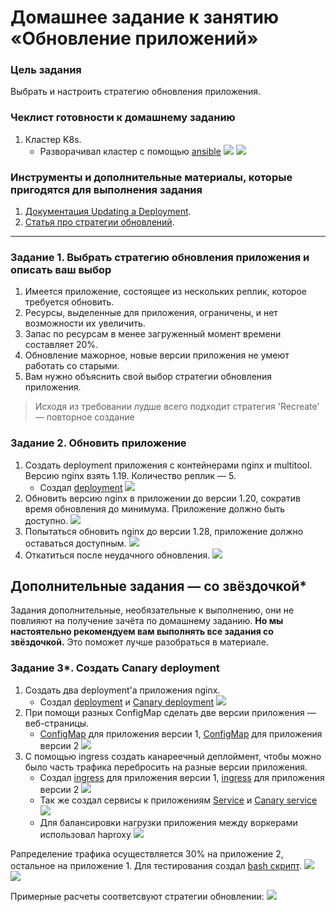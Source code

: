 # Домашнее задание к занятию «Обновление приложений»

### Цель задания

Выбрать и настроить стратегию обновления приложения.

### Чеклист готовности к домашнему заданию

1. Кластер K8s.
   * Разворачивал кластер с помощью [ansible](../3.2/playbook/install_k8s.yaml)
    ![](img/011.png)
    ![](img/012.png)

### Инструменты и дополнительные материалы, которые пригодятся для выполнения задания

1. [Документация Updating a Deployment](https://kubernetes.io/docs/concepts/workloads/controllers/deployment/#updating-a-deployment).
2. [Статья про стратегии обновлений](https://habr.com/ru/companies/flant/articles/471620/).

-----

### Задание 1. Выбрать стратегию обновления приложения и описать ваш выбор

1. Имеется приложение, состоящее из нескольких реплик, которое требуется обновить.
2. Ресурсы, выделенные для приложения, ограничены, и нет возможности их увеличить.
3. Запас по ресурсам в менее загруженный момент времени составляет 20%.
4. Обновление мажорное, новые версии приложения не умеют работать со старыми.
5. Вам нужно объяснить свой выбор стратегии обновления приложения.
   
  > Исходя из требовании лудше всего подходит cтратегия 'Recreate' — повторное создание

### Задание 2. Обновить приложение

1. Создать deployment приложения с контейнерами nginx и multitool. Версию nginx взять 1.19. Количество реплик — 5.
   * Создал [deployment](./src/app-deployment.yaml)
    ![](img/211.png)
2. Обновить версию nginx в приложении до версии 1.20, сократив время обновления до минимума. Приложение должно быть доступно.
   ![](img/221.png)
3. Попытаться обновить nginx до версии 1.28, приложение должно оставаться доступным.
   ![](img/231.png)
4. Откатиться после неудачного обновления.
   ![](img/241.png)

## Дополнительные задания — со звёздочкой*

Задания дополнительные, необязательные к выполнению, они не повлияют на получение зачёта по домашнему заданию. **Но мы настоятельно рекомендуем вам выполнять все задания со звёздочкой.** Это поможет лучше разобраться в материале.   

### Задание 3*. Создать Canary deployment

1. Создать два deployment'а приложения nginx.
   * Создал [deployment](./src/app-deployment.yaml) и [Canary deployment](./src/canary-app-dep.yaml)
     ![](img/311.png)
2. При помощи разных ConfigMap сделать две версии приложения — веб-страницы.
   * [ConfigMap](./src/cmap_app1.yaml) для приложения версии 1, [ConfigMap](./src/cmap_app2.yaml) для приложения версии 2
    ![](img/321.png)
3. С помощью ingress создать канареечный деплоймент, чтобы можно было часть трафика перебросить на разные версии приложения.
   * Создал [ingress](./src/ingress_app1.yaml) для приложения версии 1, [ingress](./src/canary_ingress.yaml) для приложения версии 2 
    ![](img/331.png)
   * Так же создал сервисы к приложениям [Service](./src/app-svc.yaml) и [Canary service](./src/canary-app-svc.yaml)
    ![](img/332.png)
   * Для балансировки нагрузки приложения между воркерами использовал haproxy
    ![](img/333.png)

Рапределение трафика осуществляется 30% на приложение 2, остальное на приложение 1. Для тестирования создал [bash скрипт](./src/count_request.sh).
![](img/335.png)
![](img/336.png)

Примерные расчеты соответсвуют стратегии обновлении:
![](img/334.png)